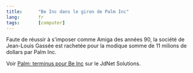 ```yaml
--- 
title:      "Be Inc dans le giron de Palm Inc" 
lang:       fr 
tags:       [computer]
---
```


Faute de réussir à s'imposer comme Amiga des années 90, la société de Jean-Louis Gassée est rachetée pour la modique somme de 11 milions de dollars par Palm Inc.


Voir [Palm: terminus pour Be Inc](http://solutions.journaldunet.com/0108/010817_palmbe.shtml) sur le JdNet Solutions.
